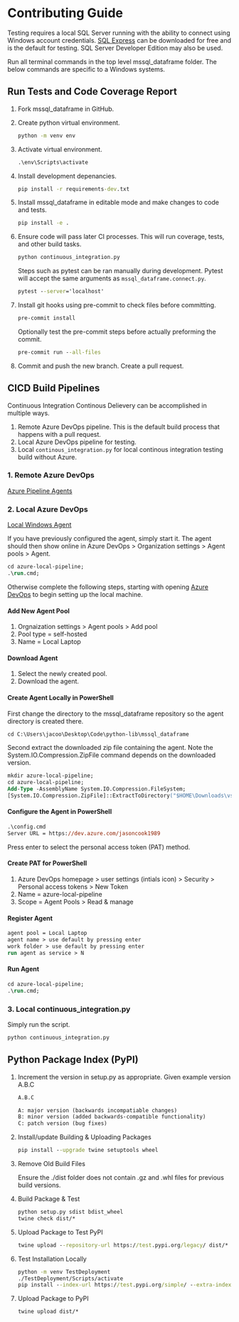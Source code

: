# Contributing Guide

Testing requires a local SQL Server running with the ability to connect using Windows account credentials.  [SQL Express](https://www.microsoft.com/en-us/sql-server/sql-server-downloads) can be downloaded for free and is the default for testing. SQL Server Developer Edition may also be used.

Run all terminal commands in the top level mssql_dataframe folder. The below commands are specific to a Windows systems.

## Run Tests and Code Coverage Report

<!-- TODO: define git tag, setuptools_scm, and build steps -->

<!-- 
# install build package
python -m pip install --upgrade build
# if releasing from a branch, increment the version tag on the master branch
git tag -a v1.2dev
# add a tag for the new release
git tag -a v1.2.0 -m "tag based versioning"
# check release version number generated by git tag
python -m setuptools_scm
# build the package using pyproject.toml and setup.cfg
python -m build 
-->

1. Fork mssql_dataframe in GitHub.

2. Create python virtual environment.

    ``` cmd
    python -m venv env
    ```

3. Activate virtual environment.

    ``` cmd
    .\env\Scripts\activate
    ```

4. Install development depenancies.

    ``` cmd
    pip install -r requirements-dev.txt
    ```

5. Install mssql_dataframe in editable mode and make changes to code and tests.

    ``` cmd
    pip install -e .
    ```

6. Ensure code will pass later CI processes. This will run coverage, tests, and other build tasks.

    ``` cmd
    python continuous_integration.py
    ```

    Steps such as pytest can be ran manually during development. Pytest will accept the same arguments as `mssql_dataframe.connect.py`.

    ``` cmd
    pytest --server='localhost'
    ```

7. Install git hooks using pre-commit to check files before committing.

    ```cmd
    pre-commit install
    ```

    Optionally test the pre-commit steps before actually preforming the commit.

    ``` cmd
    pre-commit run --all-files
    ```

8. Commit and push the new branch. Create a pull request.

## CICD Build Pipelines

Continuous Integration Continous Delievery can be accomplished in multiple ways.

1. Remote Azure DevOps pipeline. This is the default build process that happens with a pull request.
2. Local Azure DevOps pipeline for testing.
3. Local `continous_integration.py` for local continous integration testing build without Azure.

<!-- # https://docs.microsoft.com/en-us/azure/devops/pipelines/?view=azure-devops
# https://docs.microsoft.com/en-us/azure/devops/pipelines/yaml-schema?view=azure-devops&tabs=schema%2Cparameter-schema
# https://docs.microsoft.com/azure/devops/pipelines/languages/python
# https://docs.microsoft.com/en-us/azure/devops/pipelines/repos/github?view=azure-devops&tabs=yaml
#
# Remote Execution
# 1 Run pipeline in Azure DevOps with remote_agent option selected
#
# Local Execution
# 1 Open PowerShell
# 2 Start the local Azure DevOps agent if previously configured (if not see Contributing.md > CICD Build Pipelines > Local Azure DevOps)
# 2a cd azure-local-pipeline; .\run.cmd;
# 3 Run pipeline in Azure DevOps with remote_agent option deselected -->

### 1. Remote Azure DevOps

<!-- #TODO: document default build process -->
[Azure Pipeline Agents](https://docs.microsoft.com/en-us/azure/devops/pipelines/agents/agents?view=azure-devops&tabs=browser#install)

### 2. Local Azure DevOps

[Local Windows Agent](https://docs.microsoft.com/en-us/azure/devops/pipelines/agents/v2-windows?view=azure-devops)

If you have previously configured the agent, simply start it. The agent should then show online in Azure DevOps > Organization settings >  Agent pools > Agent.

``` ps
cd azure-local-pipeline;
.\run.cmd;
```

Otherwise complete the following steps, starting with opening [Azure DevOps](https://dev.azure.com/jasoncook1989/) to begin setting up the local machine.

#### Add New Agent Pool

1. Orgnaization settings > Agent pools > Add pool
2. Pool type = self-hosted
3. Name = Local Laptop

#### Download Agent

1. Select the newly created pool.
2. Download the agent.

#### Create Agent Locally in PowerShell

First change the directory to the mssql_dataframe repository so the agent directory is created there.

``` ps
cd C:\Users\jacoo\Desktop\Code\python-lib\mssql_dataframe
```

Second extract the downloaded zip file containing the agent. Note the System.IO.Compression.ZipFile command depends on the downloaded version.

``` ps
mkdir azure-local-pipeline;
cd azure-local-pipeline;
Add-Type -AssemblyName System.IO.Compression.FileSystem;
[System.IO.Compression.ZipFile]::ExtractToDirectory("$HOME\Downloads\vsts-agent-win-x64-2.196.1.zip", "$PWD")
```

#### Configure the Agent in PowerShell

``` ps
.\config.cmd
Server URL = https://dev.azure.com/jasoncook1989
```

Press enter to select the personal access token (PAT) method.

#### Create PAT for PowerShell

1. Azure DevOps homepage > user settings (intials icon) > Security > Personal access tokens > New Token
2. Name = azure-local-pipeline
3. Scope = Agent Pools > Read & manage

#### Register Agent

``` ps
agent pool = Local Laptop
agent name > use default by pressing enter
work folder > use default by pressing enter
run agent as service > N
```

#### Run Agent

``` ps
cd azure-local-pipeline;
.\run.cmd;
```

### 3. Local continuous_integration.py

Simply run the script.

``` cmd
python continuous_integration.py
```

## Python Package Index (PyPI)

1. Increment the version in setup.py as appropriate. Given example version A.B.C

    <!--#TODO: where to handle incrementing the version-->

    ```txt
    A.B.C

    A: major version (backwards incompatiable changes)
    B: minor version (added backwards-compatible functionality)
    C: patch version (bug fixes)
    ```

2. Install/update Building & Uploading Packages

    ``` cmd
    pip install --upgrade twine setuptools wheel
    ```

3. Remove Old Build Files

    Ensure the ./dist folder does not contain .gz and .whl files for previous build versions.

4. Build Package & Test

    ``` cmd
    python setup.py sdist bdist_wheel
    twine check dist/*
    ```

5. Upload Package to Test PyPI

    ``` cmd
    twine upload --repository-url https://test.pypi.org/legacy/ dist/*
    ```

6. Test Installation Locally

    ```cmd
    python -m venv TestDeployment
    ./TestDeployment/Scripts/activate
    pip install --index-url https://test.pypi.org/simple/ --extra-index-url https://pypi.org/simple/ mssql_dataframe
    ```

7. Upload Package to PyPI

    ``` cmd
    twine upload dist/*
    ```
